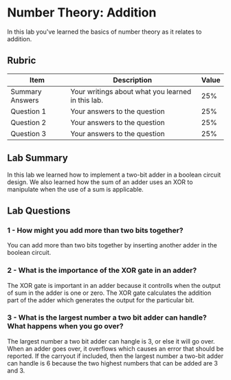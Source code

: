 # Number Theory: Addition

In this lab you've learned the basics of number theory as it relates to addition.

## Rubric

| Item | Description | Value |
| ---- | ----------- | ----- |
| Summary Answers | Your writings about what you learned in this lab. | 25% |
| Question 1 | Your answers to the question | 25% |
| Question 2 | Your answers to the question | 25% |
| Question 3 | Your answers to the question | 25% |

## Lab Summary
In this lab we learned how to implement a two-bit adder 
in a boolean circuit design. We also learned how the sum of
an adder uses an XOR to manipulate when the use of a sum is
applicable. 

## Lab Questions

### 1 - How might you add more than two bits together?
You can add more than two bits together by inserting another 
adder in the boolean circuit. 

### 2 - What is the importance of the XOR gate in an adder?
The XOR gate is important in an adder because it controlls when the
output of sum in the adder is one or zero. The XOR gate calculates 
the addition part of the adder which generates the output for the
particular bit. 

### 3 - What is the largest number a two bit adder can handle? What happens when you go over?
The largest number a two bit adder can hangle is 3, or else it will go over. 
When an adder goes over, it overflows which causes an error that should be reported.
If the carryout if included, then the largest number a two-bit adder can handle is 6
because the two highest numbers that can be added are 3 and 3. 
